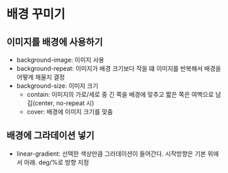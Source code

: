 # 배경 꾸미기
## 이미지를 배경에 사용하기
- background-image: 이미지 사용
- background-repeat: 이미지가 배경 크기보다 작을 떄 이미지를 반복해서 배경을 어떻게 채울지 결정
- background-size: 이미지 크기 
  - contain: 이미지의 가로/세로 중 긴 쪽을 배경에 맞추고 짧은 쪽은 여백으로 남김(center, no-repeat 시)
  - cover: 배경에 이미지 크기를 맞춤

## 배경에 그라데이션 넣기
- linear-gradient: 선택한 색상만큼 그라데이션이 들어간다. 시작방향은 기본 위에서 아래. deg/%로 방향 지정